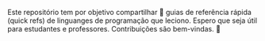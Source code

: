 Este repositório tem por objetivo compartilhar 📖 guias de referência rápida (quick refs) de linguanges de programação que leciono. Espero que seja útil para estudantes e professores. Contribuições são bem-vindas. 🙂
